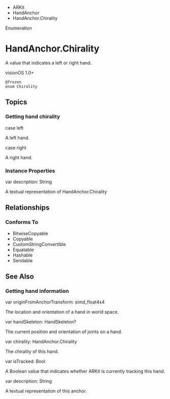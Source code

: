 

- ARKit
- HandAnchor
-  HandAnchor.Chirality 

Enumeration

# HandAnchor.Chirality

A value that indicates a left or right hand.

visionOS 1.0+

``` source
@frozen
enum Chirality
```

## Topics

### Getting hand chirality

case left

A left hand.

case right

A right hand.

### Instance Properties

var description: String

A textual representation of HandAnchor.Chirality

## Relationships

### Conforms To

- BitwiseCopyable
- Copyable
- CustomStringConvertible
- Equatable
- Hashable
- Sendable

## See Also

### Getting hand information

var originFromAnchorTransform: simd_float4x4

The location and orientation of a hand in world space.

var handSkeleton: HandSkeleton?

The current position and orientation of joints on a hand.

var chirality: HandAnchor.Chirality

The chirality of this hand.

var isTracked: Bool

A Boolean value that indicates whether ARKit is currently tracking this hand.

var description: String

A textual representation of this anchor.

